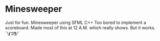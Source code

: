 # Minesweeper
Just for fun.
Minesweeper using SFML C++
Too bored to implement a scoreboard.
Made most of this at 12 A.M. which really shows. But it works. ¯\\___(ツ)___/¯ 
